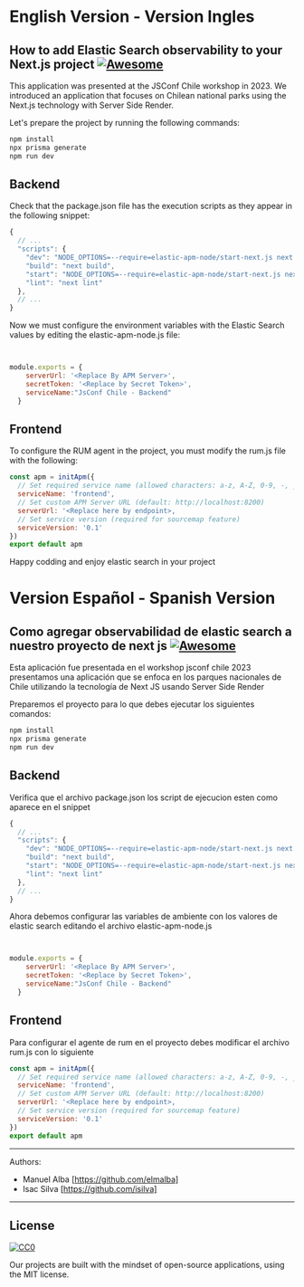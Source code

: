 # English Version - Version Ingles
## How to add Elastic Search observability to your Next.js project [![Awesome](https://cdn.rawgit.com/sindresorhus/awesome/d7305f38d29fed78fa85652e3a63e154dd8e8829/media/badge.svg)](https://github.com/sindresorhus/awesome)

This application was presented at the JSConf Chile workshop in 2023. We introduced an application that focuses on Chilean national parks using the Next.js technology with Server Side Render.

Let's prepare the project by running the following commands:

```sh
npm install
npx prisma generate
npm run dev
```


## Backend

Check that the package.json file has the execution scripts as they appear in the following snippet:
```js
{
  // ...
  "scripts": {
    "dev": "NODE_OPTIONS=--require=elastic-apm-node/start-next.js next dev",
    "build": "next build",
    "start": "NODE_OPTIONS=--require=elastic-apm-node/start-next.js next start",
    "lint": "next lint"
  },
  // ...
}
```

Now we must configure the environment variables with the Elastic Search values by editing the elastic-apm-node.js file:


```js


module.exports = {
    serverUrl: '<Replace By APM Server>',
    secretToken: '<Replace by Secret Token>',
    serviceName:"JsConf Chile - Backend"
  }
```
## Frontend

To configure the RUM agent in the project, you must modify the rum.js file with the following:
```js
const apm = initApm({
  // Set required service name (allowed characters: a-z, A-Z, 0-9, -, _, and space)
  serviceName: 'frontend',
  // Set custom APM Server URL (default: http://localhost:8200)
  serverUrl: '<Replace here by endpoint>,
  // Set service version (required for sourcemap feature)
  serviceVersion: '0.1'
})
export default apm
```



Happy codding and enjoy elastic search in your project

# Version Español - Spanish Version
## Como agregar observabilidad de elastic search a nuestro proyecto de next js [![Awesome](https://cdn.rawgit.com/sindresorhus/awesome/d7305f38d29fed78fa85652e3a63e154dd8e8829/media/badge.svg)](https://github.com/sindresorhus/awesome)

Esta aplicación fue presentada en el workshop jsconf chile 2023 presentamos una aplicación que se enfoca en los parques nacionales de Chile utilizando la tecnología de Next JS usando Server Side Render

Preparemos el proyecto para lo que debes ejecutar los siguientes comandos:

```sh
npm install
npx prisma generate
npm run dev
```


## Backend

Verifica que el archivo package.json los script de ejecucion esten como aparece en el snippet

```js
{
  // ...
  "scripts": {
    "dev": "NODE_OPTIONS=--require=elastic-apm-node/start-next.js next dev",
    "build": "next build",
    "start": "NODE_OPTIONS=--require=elastic-apm-node/start-next.js next start",
    "lint": "next lint"
  },
  // ...
}
```

Ahora debemos configurar las variables de ambiente con los valores de elastic search editando el archivo 
elastic-apm-node.js

```js


module.exports = {
    serverUrl: '<Replace By APM Server>',
    secretToken: '<Replace by Secret Token>',
    serviceName:"JsConf Chile - Backend"
  }
```
## Frontend

Para configurar el agente de rum en el proyecto debes modificar el archivo rum.js con lo siguiente

```js
const apm = initApm({
  // Set required service name (allowed characters: a-z, A-Z, 0-9, -, _, and space)
  serviceName: 'frontend',
  // Set custom APM Server URL (default: http://localhost:8200)
  serverUrl: '<Replace here by endpoint>,
  // Set service version (required for sourcemap feature)
  serviceVersion: '0.1'
})
export default apm
```
---
Authors:
  - Manuel Alba [https://github.com/elmalba]
  - Isac Silva [https://github.com/isilva]
---

## License

[![CC0](http://mirrors.creativecommons.org/presskit/buttons/88x31/svg/cc-zero.svg)](https://creativecommons.org/publicdomain/zero/1.0/)

Our projects are built with the mindset of open-source applications, using the MIT license.
